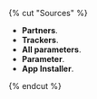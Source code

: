 {% cut "Sources" %}

- **Partners**.
- **Trackers**.
- **All parameters**.
- **Parameter**.
- **App Installer**.

{% endcut %}
